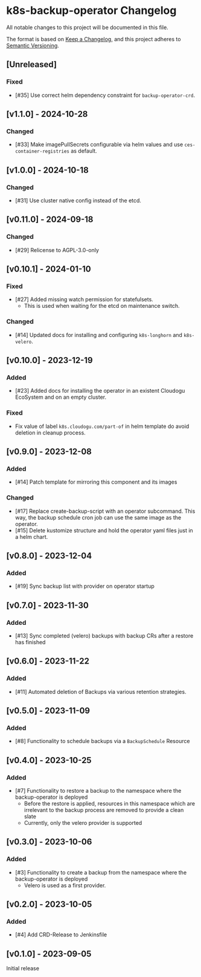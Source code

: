 # k8s-backup-operator Changelog
All notable changes to this project will be documented in this file.

The format is based on [Keep a Changelog](https://keepachangelog.com/en/1.0.0/),
and this project adheres to [Semantic Versioning](https://semver.org/spec/v2.0.0.html).

## [Unreleased]
### Fixed
- [#35] Use correct helm dependency constraint for `backup-operator-crd`.

## [v1.1.0] - 2024-10-28
### Changed
- [#33] Make imagePullSecrets configurable via helm values and use `ces-container-registries` as default.

## [v1.0.0] - 2024-10-18
### Changed
- [#31] Use cluster native config instead of the etcd.

## [v0.11.0] - 2024-09-18
### Changed
- [#29] Relicense to AGPL-3.0-only

## [v0.10.1] - 2024-01-10
### Fixed
- [#27] Added missing watch permission for statefulsets.
  - This is used when waiting for the etcd on maintenance switch.

### Changed
- [#14] Updated docs for installing and configuring `k8s-longhorn` and `k8s-velero`.

## [v0.10.0] - 2023-12-19
### Added
- [#23] Added docs for installing the operator in an existent Cloudogu EcoSystem and on an empty cluster.

### Fixed
- Fix value of label `k8s.cloudogu.com/part-of` in helm template do avoid deletion in cleanup process.

## [v0.9.0] - 2023-12-08
### Added
- [#14] Patch template for mirroring this component and its images
### Changed
- [#17] Replace create-backup-script with an operator subcommand.
  This way, the backup schedule cron job can use the same image as the operator.
- [#15] Delete kustomize structure and hold the operator yaml files just in a helm chart.

## [v0.8.0] - 2023-12-04
### Added
- [#19] Sync backup list with provider on operator startup

## [v0.7.0] - 2023-11-30
### Added
- [#13] Sync completed (velero) backups with backup CRs after a restore has finished

## [v0.6.0] - 2023-11-22
### Added
- [#11] Automated deletion of Backups via various retention strategies.

## [v0.5.0] - 2023-11-09
### Added
- [#8] Functionality to schedule backups via a `BackupSchedule` Resource

## [v0.4.0] - 2023-10-25
### Added
- [#7] Functionality to restore a backup to the namespace where the backup-operator is deployed
    - Before the restore is applied, resources in this namespace which are irrelevant to the backup process are removed to provide a clean slate
    - Currently, only the velero provider is supported

## [v0.3.0] - 2023-10-06
### Added
- [#3] Functionality to create a backup from the namespace where the backup-operator is deployed
  - Velero is used as a first provider.

## [v0.2.0] - 2023-10-05
### Added
- [#4] Add CRD-Release to Jenkinsfile

## [v0.1.0] - 2023-09-05

Initial release

